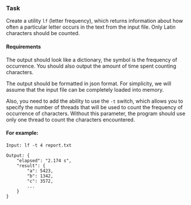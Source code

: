 ### Task

Create a utility `lf` (letter frequency), which returns information about how often a particular letter occurs in the text from the input file.
Only Latin characters should be counted.

#### Requirements

The output should look like a dictionary, the symbol is the frequency of occurrence. You should also output the amount of time spent counting characters.

The output should be formatted in json format. For simplicity, we will assume that the input file can be completely loaded into memory.

Also, you need to add the ability to use the `-t` switch, which allows you to specify the number of threads that will be used to count the frequency of occurrence of characters. Without this parameter, the program should use only one thread to count the characters encountered.

#### For example:

    Input: lf -t 4 report.txt

    Output: {
        "elapsed": "2.174 s",
        "result": {
            "a": 5423,
            "b": 1342,
            "c": 3572,
            ...
        }
    }
